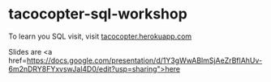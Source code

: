 # tacocopter-sql-workshop

To learn you SQL visit, visit <a href='http://tacocopter.herokuapp.com'/>tacocopter.herokuapp.com</a>

Slides are <a href=https://docs.google.com/presentation/d/1Y3gWwABlmSjAeZrBflAhUv-6m2nDRY8FYxvswJal4D0/edit?usp=sharing">here</a>

